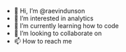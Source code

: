 - 👋 Hi, I’m @raevindunson
- 👀 I’m interested in analytics
- 🌱 I’m currently learning how to code
- 💞️ I’m looking to collaborate on 
- 📫 How to reach me 
<!---
raevindunson/raevindunson is a ✨ special ✨ repository because its `README.md` (this file) appears on your GitHub profile.
You can click the Preview link to take a look at your changes.
--->
